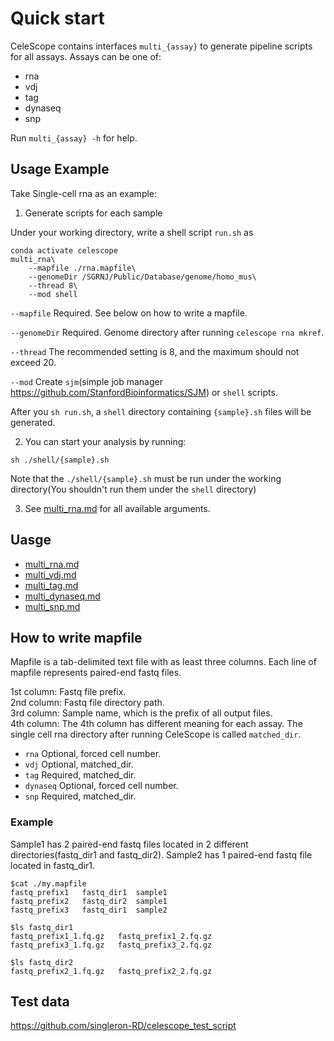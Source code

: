 # Quick start

CeleScope contains interfaces `multi_{assay}` to generate pipeline scripts for all assays. Assays can be one of:

- rna
- vdj
- tag
- dynaseq
- snp

Run `multi_{assay} -h` for help.


## Usage Example

Take Single-cell rna as an example:

1. Generate scripts for each sample

Under your working directory, write a shell script `run.sh` as

```
conda activate celescope
multi_rna\
	--mapfile ./rna.mapfile\
	--genomeDir /SGRNJ/Public/Database/genome/homo_mus\
	--thread 8\
	--mod shell
```
`--mapfile` Required. See below on how to write a mapfile.

`--genomeDir` Required. Genome directory after running `celescope rna mkref`.

`--thread` The recommended setting is 8, and the maximum should not exceed 20.

`--mod` Create `sjm`(simple job manager https://github.com/StanfordBioinformatics/SJM) or `shell` scripts. 

After you `sh run.sh`, a `shell` directory containing `{sample}.sh` files will be generated.

2. You can start your analysis by running:
```
sh ./shell/{sample}.sh
```
Note that the `./shell/{sample}.sh` must be run under the working directory(You shouldn't run them under the `shell` directory)

3. See [multi_rna.md](./rna/multi_rna.md) for all available arguments.

## Uasge

- [multi_rna.md](./rna/multi_rna.md)
- [multi_vdj.md](./vdj/multi_vdj.md)
- [multi_tag.md](./tag/multi_tag.md)
- [multi_dynaseq.md](./dynaseq/multi_dynaseq.md)
- [multi_snp.md](./snp/multi_snp.md)

## How to write mapfile

Mapfile is a tab-delimited text file with as least three columns. Each line of mapfile represents paired-end fastq files.

1st column: Fastq file prefix.  
2nd column: Fastq file directory path.  
3rd column: Sample name, which is the prefix of all output files.  
4th column: The 4th column has different meaning for each assay. The single cell rna directory after running CeleScope is called `matched_dir`.
- `rna` Optional, forced cell number.
- `vdj` Optional, matched_dir.
- `tag` Required, matched_dir.
- `dynaseq` Optional, forced cell number.
- `snp` Required, matched_dir.

### Example

Sample1 has 2 paired-end fastq files located in 2 different directories(fastq_dir1 and fastq_dir2). Sample2 has 1 paired-end fastq file located in fastq_dir1.
```
$cat ./my.mapfile
fastq_prefix1	fastq_dir1	sample1
fastq_prefix2	fastq_dir2	sample1
fastq_prefix3	fastq_dir1	sample2

$ls fastq_dir1
fastq_prefix1_1.fq.gz	fastq_prefix1_2.fq.gz
fastq_prefix3_1.fq.gz	fastq_prefix3_2.fq.gz

$ls fastq_dir2
fastq_prefix2_1.fq.gz	fastq_prefix2_2.fq.gz
```

## Test data
https://github.com/singleron-RD/celescope_test_script


 
